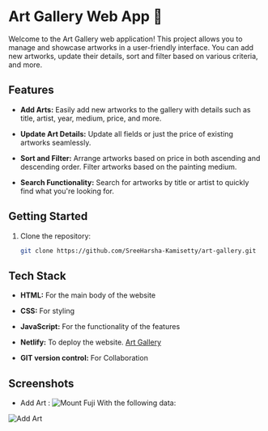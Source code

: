 # Art Gallery Web App 🎨

Welcome to the Art Gallery web application! This project allows you to manage and showcase artworks in a user-friendly interface. You can add new artworks, update their details, sort and filter based on various criteria, and more.

## Features

- **Add Arts:** Easily add new artworks to the gallery with details such as title, artist, year, medium, price, and more.

- **Update Art Details:** Update all fields or just the price of existing artworks seamlessly.

- **Sort and Filter:** Arrange artworks based on price in both ascending and descending order. Filter artworks based on the painting medium.

- **Search Functionality:** Search for artworks by title or artist to quickly find what you're looking for.

## Getting Started

1. Clone the repository:

   ```bash
   git clone https://github.com/SreeHarsha-Kamisetty/art-gallery.git

## Tech Stack 
- **HTML:** For the main body of the website
- **CSS:** For styling 
- **JavaScript:** For the functionality of the features 
- **Netlify:** To deploy the website. <a href="https://art-gallery-123.netlify.app/" target="_blank" rel="noopener noreferrer" >Art Gallery</a>

- **GIT version control:** For Collaboration
## Screenshots
- Add Art :
     <img src="https://github.com/SreeHarsha-Kamisetty/Art-Gallery/assets/146928943/ff5dfb30-58f3-4a2b-b0bc-02a689cf03b5" alt="Mount Fuji">
With the following data:
<img src="(https://github.com/SreeHarsha-Kamisetty/Art-Gallery/assets/146928943/0666f02b-c34d-4283-a0a2-c97121aef300" alt="Add Art">

